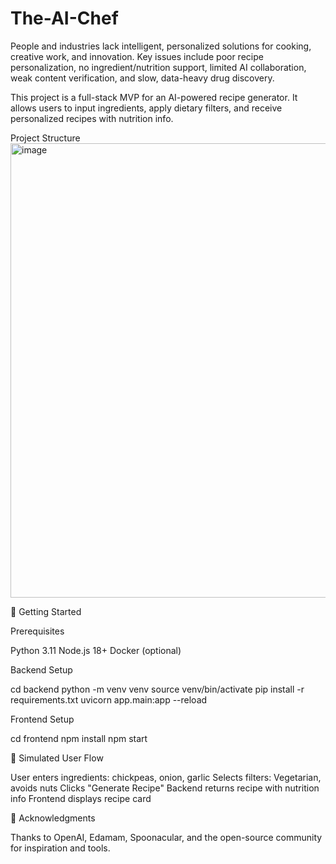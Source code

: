 # The-AI-Chef
People and industries lack intelligent, personalized solutions for cooking, creative work, and innovation. Key issues include poor recipe personalization, no ingredient/nutrition support, limited AI collaboration, weak content verification, and slow, data-heavy drug discovery. 

This project is a full-stack MVP for an AI-powered recipe generator. It allows users to input ingredients, apply dietary filters, and receive personalized recipes with nutrition info.

Project Structure
<img width="646" height="727" alt="image" src="https://github.com/user-attachments/assets/8e780f44-ebeb-403e-98f3-320fee54778e" />

🚀 Getting Started

Prerequisites

Python 3.11
Node.js 18+
Docker (optional)

Backend Setup

cd backend
python -m venv venv
source venv/bin/activate
pip install -r requirements.txt
uvicorn app.main:app --reload

Frontend Setup

cd frontend
npm install
npm start



🧪 Simulated User Flow

User enters ingredients: chickpeas, onion, garlic
Selects filters: Vegetarian, avoids nuts
Clicks "Generate Recipe"
Backend returns recipe with nutrition info
Frontend displays recipe card


🙌 Acknowledgments

Thanks to OpenAI, Edamam, Spoonacular, and the open-source community for inspiration and tools.

